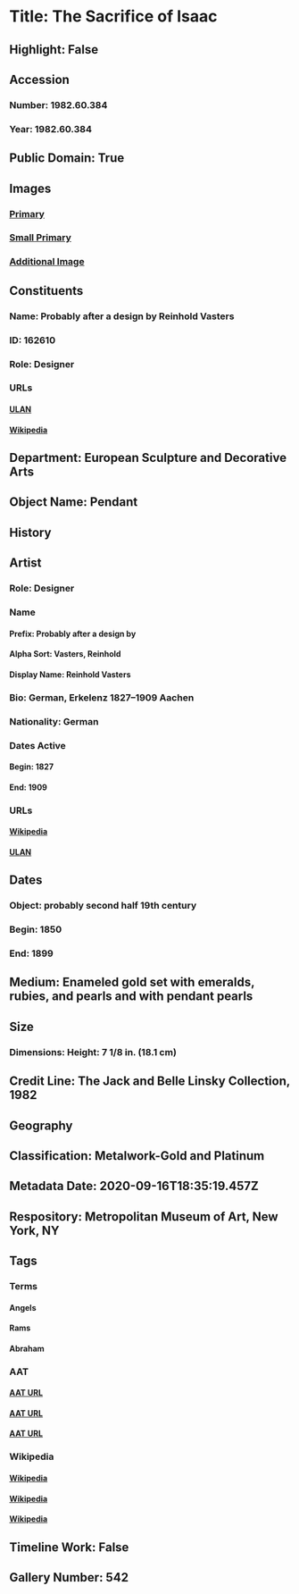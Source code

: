 # Title: The Sacrifice of Isaac
## Highlight: False
## Accession
### Number: 1982.60.384
### Year: 1982.60.384
## Public Domain: True
## Images
### [Primary](https://images.metmuseum.org/CRDImages/es/original/DT7180.jpg)
### [Small Primary](https://images.metmuseum.org/CRDImages/es/web-large/DT7180.jpg)
### [Additional Image](https://images.metmuseum.org/CRDImages/es/original/ES7869.jpg)
## Constituents
### Name: Probably after a design by Reinhold Vasters
### ID: 162610
### Role: Designer
### URLs
#### [ULAN](http://vocab.getty.edu/page/ulan/500109723)
#### [Wikipedia](https://www.wikidata.org/wiki/Q2141574)
## Department: European Sculpture and Decorative Arts
## Object Name: Pendant
## History
## Artist
### Role: Designer
### Name
#### Prefix: Probably after a design by
#### Alpha Sort: Vasters, Reinhold
#### Display Name: Reinhold Vasters
### Bio: German, Erkelenz 1827–1909 Aachen
### Nationality: German
### Dates Active
#### Begin: 1827
#### End: 1909
### URLs
#### [Wikipedia](https://www.wikidata.org/wiki/Q2141574)
#### [ULAN](http://vocab.getty.edu/page/ulan/500109723)
## Dates
### Object: probably second half 19th century
### Begin: 1850
### End: 1899
## Medium: Enameled gold set with emeralds, rubies, and pearls and with pendant pearls
## Size
### Dimensions: Height: 7 1/8 in. (18.1 cm)
## Credit Line: The Jack and Belle Linsky Collection, 1982
## Geography
## Classification: Metalwork-Gold and Platinum
## Metadata Date: 2020-09-16T18:35:19.457Z
## Respository: Metropolitan Museum of Art, New York, NY
## Tags
### Terms
#### Angels
#### Rams
#### Abraham
### AAT
#### [AAT URL](http://vocab.getty.edu/page/aat/300379004)
#### [AAT URL](http://vocab.getty.edu/page/aat/300250287)
#### [AAT URL](http://vocab.getty.edu/page/ia/901000475)
### Wikipedia
#### [Wikipedia]()
#### [Wikipedia]()
#### [Wikipedia]()
## Timeline Work: False
## Gallery Number: 542